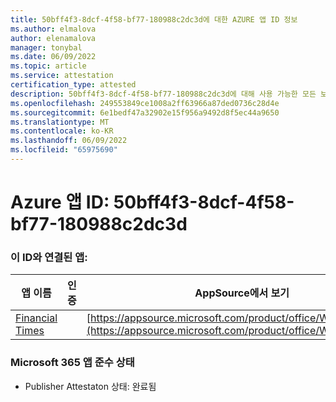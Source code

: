 ```yaml
---
title: 50bff4f3-8dcf-4f58-bf77-180988c2dc3d에 대한 AZURE 앱 ID 정보
ms.author: elmalova
author: elenamalova
manager: tonybal
ms.date: 06/09/2022
ms.topic: article
ms.service: attestation
certification_type: attested
description: 50bff4f3-8dcf-4f58-bf77-180988c2dc3d에 대해 사용 가능한 모든 보안 및 규정 준수 정보입니다.
ms.openlocfilehash: 249553849ce1008a2ff63966a87ded0736c28d4e
ms.sourcegitcommit: 6e1bedf47a32902e15f956a9492d8f5ec44a9650
ms.translationtype: MT
ms.contentlocale: ko-KR
ms.lasthandoff: 06/09/2022
ms.locfileid: "65975690"
---
```

# <a name="azure-app-id-50bff4f3-8dcf-4f58-bf77-180988c2dc3d"></a>Azure 앱 ID: 50bff4f3-8dcf-4f58-bf77-180988c2dc3d


### <a name="apps-associated-with-this-id"></a>이 ID와 연결된 앱:
| **앱 이름** | **인증** | **AppSource에서 보기** |
|--------------|---------------|-----------------------|
| [Financial Times](../forward/WA200004054.md) |  | [https://appsource.microsoft.com/product/office/WA200004054](https://appsource.microsoft.com/product/office/WA200004054) |

### <a name="microsoft-365-app-compliance-status"></a>Microsoft 365 앱 준수 상태
- Publisher Attestaton 상태: 완료됨
